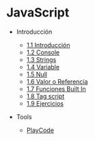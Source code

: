 # JavaScript

- Introducción
  
  - [1.1 Introducción](/06-js/1.1-introduccion.md)
  - [1.2 Console](/06-js/1.2-console.md)
  - [1.3 Strings](/06-js/1.3-strings.md)
  - [1.4 Variable](/06-js/1.4-variables.md)
  - [1.5 Null](/06-js/1.5-null.md)
  - [1.6 Valor o Referencia](/06-js/1.6-valor-referencia.md)
  - [1.7 Funciones Built In](/06-js/1.7-builtin.md)
  - [1.8 Tag script](/06-js/1.8-tag.md)
  - [1.9 Ejercicios](/06-js/1.9-ejercicios.md)

- Tools

  - [PlayCode](https://playcode.io/online-javascript-editor)
  
